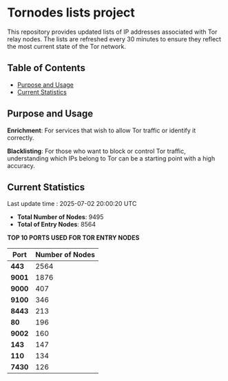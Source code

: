 # Tornodes lists project

This repository provides updated lists of IP addresses associated with Tor relay nodes. The lists are refreshed every 30 minutes to ensure they reflect the most current state of the Tor network.

## Table of Contents

- [Purpose and Usage](#purpose-and-usage)
- [Current Statistics](#current-statistics)


## Purpose and Usage

**Enrichment**: For services that wish to allow Tor traffic or identify it correctly.

**Blacklisting**: For those who want to block or control Tor traffic, understanding which IPs belong to Tor can be a starting point with a high accuracy.

## Current Statistics

Last update time : 2025-07-02 20:00:20 UTC

- **Total Number of Nodes**: 9495
- **Total of Entry Nodes**: 8564

**TOP 10 PORTS USED FOR TOR ENTRY NODES**

| **Port** | **Number of Nodes** |
|------|-----------------|
| **443**   | 2564  |
| **9001**   | 1876  |
| **9000**   | 407  |
| **9100**   | 346  |
| **8443**   | 213  |
| **80**   | 196  |
| **9002**   | 160  |
| **143**   | 147  |
| **110**   | 134  |
| **7430**   | 126  |

